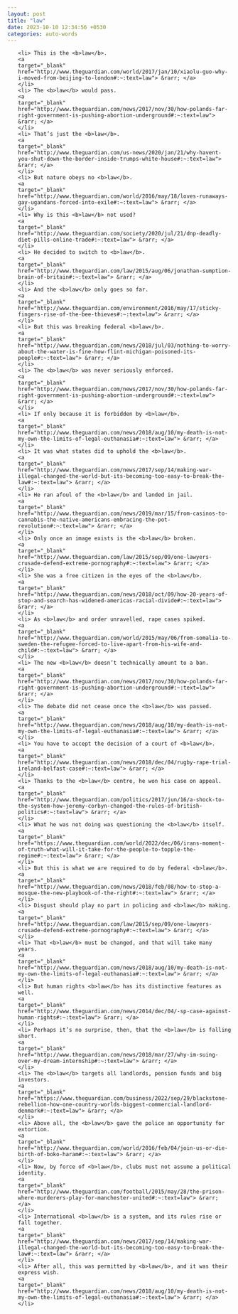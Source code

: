 ```yaml
---
layout: post
title: "law"
date: 2023-10-10 12:34:56 +0530
categories: auto-words
---
```

<ol>

    <li> This is the <b>law</b>.
    <a 
    target="_blank" 
    href="http://www.theguardian.com/world/2017/jan/10/xiaolu-guo-why-i-moved-from-beijing-to-london#:~:text=law"> &rarr; </a>
    </li>
    <li> The <b>law</b> would pass.
    <a 
    target="_blank" 
    href="http://www.theguardian.com/news/2017/nov/30/how-polands-far-right-government-is-pushing-abortion-underground#:~:text=law"> &rarr; </a>
    </li>
    <li> That’s just the <b>law</b>.
    <a 
    target="_blank" 
    href="http://www.theguardian.com/us-news/2020/jan/21/why-havent-you-shut-down-the-border-inside-trumps-white-house#:~:text=law"> &rarr; </a>
    </li>
    <li> But nature obeys no <b>law</b>.
    <a 
    target="_blank" 
    href="http://www.theguardian.com/world/2016/may/18/loves-runaways-gay-ugandans-forced-into-exile#:~:text=law"> &rarr; </a>
    </li>
    <li> Why is this <b>law</b> not used?
    <a 
    target="_blank" 
    href="http://www.theguardian.com/society/2020/jul/21/dnp-deadly-diet-pills-online-trade#:~:text=law"> &rarr; </a>
    </li>
    <li> He decided to switch to <b>law</b>.
    <a 
    target="_blank" 
    href="http://www.theguardian.com/law/2015/aug/06/jonathan-sumption-brain-of-britain#:~:text=law"> &rarr; </a>
    </li>
    <li> And the <b>law</b> only goes so far.
    <a 
    target="_blank" 
    href="http://www.theguardian.com/environment/2016/may/17/sticky-fingers-rise-of-the-bee-thieves#:~:text=law"> &rarr; </a>
    </li>
    <li> But this was breaking federal <b>law</b>.
    <a 
    target="_blank" 
    href="http://www.theguardian.com/news/2018/jul/03/nothing-to-worry-about-the-water-is-fine-how-flint-michigan-poisoned-its-people#:~:text=law"> &rarr; </a>
    </li>
    <li> The <b>law</b> was never seriously enforced.
    <a 
    target="_blank" 
    href="http://www.theguardian.com/news/2017/nov/30/how-polands-far-right-government-is-pushing-abortion-underground#:~:text=law"> &rarr; </a>
    </li>
    <li> If only because it is forbidden by <b>law</b>.
    <a 
    target="_blank" 
    href="http://www.theguardian.com/news/2018/aug/10/my-death-is-not-my-own-the-limits-of-legal-euthanasia#:~:text=law"> &rarr; </a>
    </li>
    <li> It was what states did to uphold the <b>law</b>.
    <a 
    target="_blank" 
    href="http://www.theguardian.com/news/2017/sep/14/making-war-illegal-changed-the-world-but-its-becoming-too-easy-to-break-the-law#:~:text=law"> &rarr; </a>
    </li>
    <li> He ran afoul of the <b>law</b> and landed in jail.
    <a 
    target="_blank" 
    href="http://www.theguardian.com/news/2019/mar/15/from-casinos-to-cannabis-the-native-americans-embracing-the-pot-revolution#:~:text=law"> &rarr; </a>
    </li>
    <li> Only once an image exists is the <b>law</b> broken.
    <a 
    target="_blank" 
    href="http://www.theguardian.com/law/2015/sep/09/one-lawyers-crusade-defend-extreme-pornography#:~:text=law"> &rarr; </a>
    </li>
    <li> She was a free citizen in the eyes of the <b>law</b>.
    <a 
    target="_blank" 
    href="http://www.theguardian.com/news/2018/oct/09/how-20-years-of-stop-and-search-has-widened-americas-racial-divide#:~:text=law"> &rarr; </a>
    </li>
    <li> As <b>law</b> and order unravelled, rape cases spiked.
    <a 
    target="_blank" 
    href="http://www.theguardian.com/world/2015/may/06/from-somalia-to-sweden-the-refugee-forced-to-live-apart-from-his-wife-and-child#:~:text=law"> &rarr; </a>
    </li>
    <li> The new <b>law</b> doesn’t technically amount to a ban.
    <a 
    target="_blank" 
    href="http://www.theguardian.com/news/2017/nov/30/how-polands-far-right-government-is-pushing-abortion-underground#:~:text=law"> &rarr; </a>
    </li>
    <li> The debate did not cease once the <b>law</b> was passed.
    <a 
    target="_blank" 
    href="http://www.theguardian.com/news/2018/aug/10/my-death-is-not-my-own-the-limits-of-legal-euthanasia#:~:text=law"> &rarr; </a>
    </li>
    <li> You have to accept the decision of a court of <b>law</b>.
    <a 
    target="_blank" 
    href="http://www.theguardian.com/news/2018/dec/04/rugby-rape-trial-ireland-belfast-case#:~:text=law"> &rarr; </a>
    </li>
    <li> Thanks to the <b>law</b> centre, he won his case on appeal.
    <a 
    target="_blank" 
    href="http://www.theguardian.com/politics/2017/jun/16/a-shock-to-the-system-how-jeremy-corbyn-changed-the-rules-of-british-politics#:~:text=law"> &rarr; </a>
    </li>
    <li> What he was not doing was questioning the <b>law</b> itself.
    <a 
    target="_blank" 
    href="https://www.theguardian.com/world/2022/dec/06/irans-moment-of-truth-what-will-it-take-for-the-people-to-topple-the-regime#:~:text=law"> &rarr; </a>
    </li>
    <li> But this is what we are required to do by federal <b>law</b>.
    <a 
    target="_blank" 
    href="http://www.theguardian.com/news/2018/feb/08/how-to-stop-a-mosque-the-new-playbook-of-the-right#:~:text=law"> &rarr; </a>
    </li>
    <li> Disgust should play no part in policing and <b>law</b> making.
    <a 
    target="_blank" 
    href="http://www.theguardian.com/law/2015/sep/09/one-lawyers-crusade-defend-extreme-pornography#:~:text=law"> &rarr; </a>
    </li>
    <li> That <b>law</b> must be changed, and that will take many years.
    <a 
    target="_blank" 
    href="http://www.theguardian.com/news/2018/aug/10/my-death-is-not-my-own-the-limits-of-legal-euthanasia#:~:text=law"> &rarr; </a>
    </li>
    <li> But human rights <b>law</b> has its distinctive features as well.
    <a 
    target="_blank" 
    href="http://www.theguardian.com/news/2014/dec/04/-sp-case-against-human-rights#:~:text=law"> &rarr; </a>
    </li>
    <li> Perhaps it’s no surprise, then, that the <b>law</b> is falling short.
    <a 
    target="_blank" 
    href="http://www.theguardian.com/news/2018/mar/27/why-im-suing-over-my-dream-internship#:~:text=law"> &rarr; </a>
    </li>
    <li> The <b>law</b> targets all landlords, pension funds and big investors.
    <a 
    target="_blank" 
    href="https://www.theguardian.com/business/2022/sep/29/blackstone-rebellion-how-one-country-worlds-biggest-commercial-landlord-denmark#:~:text=law"> &rarr; </a>
    </li>
    <li> Above all, the <b>law</b> gave the police an opportunity for extortion.
    <a 
    target="_blank" 
    href="http://www.theguardian.com/world/2016/feb/04/join-us-or-die-birth-of-boko-haram#:~:text=law"> &rarr; </a>
    </li>
    <li> Now, by force of <b>law</b>, clubs must not assume a political identity.
    <a 
    target="_blank" 
    href="http://www.theguardian.com/football/2015/may/28/the-prison-where-murderers-play-for-manchester-united#:~:text=law"> &rarr; </a>
    </li>
    <li> International <b>law</b> is a system, and its rules rise or fall together.
    <a 
    target="_blank" 
    href="http://www.theguardian.com/news/2017/sep/14/making-war-illegal-changed-the-world-but-its-becoming-too-easy-to-break-the-law#:~:text=law"> &rarr; </a>
    </li>
    <li> After all, this was permitted by <b>law</b>, and it was their express wish.
    <a 
    target="_blank" 
    href="http://www.theguardian.com/news/2018/aug/10/my-death-is-not-my-own-the-limits-of-legal-euthanasia#:~:text=law"> &rarr; </a>
    </li>